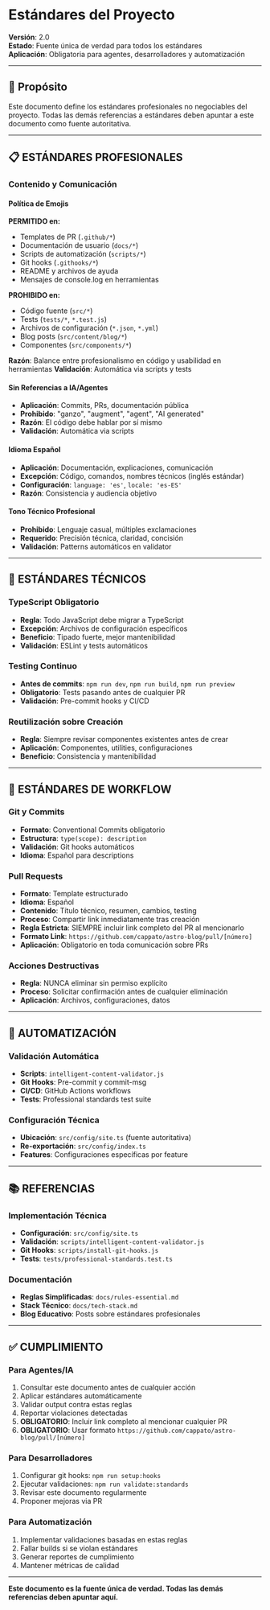 # Estándares del Proyecto

**Versión**: 2.0  
**Estado**: Fuente única de verdad para todos los estándares  
**Aplicación**: Obligatoria para agentes, desarrolladores y automatización

---

## 🎯 Propósito

Este documento define los estándares profesionales no negociables del proyecto. Todas las demás referencias a estándares deben apuntar a este documento como fuente autoritativa.

---

## 📋 ESTÁNDARES PROFESIONALES

### Contenido y Comunicación

#### Política de Emojis
**PERMITIDO en:**
- Templates de PR (`.github/*`)
- Documentación de usuario (`docs/*`)
- Scripts de automatización (`scripts/*`)
- Git hooks (`.githooks/*`)
- README y archivos de ayuda
- Mensajes de console.log en herramientas

**PROHIBIDO en:**
- Código fuente (`src/*`)
- Tests (`tests/*`, `*.test.js`)
- Archivos de configuración (`*.json`, `*.yml`)
- Blog posts (`src/content/blog/*`)
- Componentes (`src/components/*`)

**Razón**: Balance entre profesionalismo en código y usabilidad en herramientas
**Validación**: Automática via scripts y tests

#### Sin Referencias a IA/Agentes
- **Aplicación**: Commits, PRs, documentación pública
- **Prohibido**: "ganzo", "augment", "agent", "AI generated"
- **Razón**: El código debe hablar por sí mismo
- **Validación**: Automática via scripts

#### Idioma Español
- **Aplicación**: Documentación, explicaciones, comunicación
- **Excepción**: Código, comandos, nombres técnicos (inglés estándar)
- **Configuración**: `language: 'es'`, `locale: 'es-ES'`
- **Razón**: Consistencia y audiencia objetivo

#### Tono Técnico Profesional
- **Prohibido**: Lenguaje casual, múltiples exclamaciones
- **Requerido**: Precisión técnica, claridad, concisión
- **Validación**: Patterns automáticos en validator

---

## 🔧 ESTÁNDARES TÉCNICOS

### TypeScript Obligatorio
- **Regla**: Todo JavaScript debe migrar a TypeScript
- **Excepción**: Archivos de configuración específicos
- **Beneficio**: Tipado fuerte, mejor mantenibilidad
- **Validación**: ESLint y tests automáticos

### Testing Continuo
- **Antes de commits**: `npm run dev`, `npm run build`, `npm run preview`
- **Obligatorio**: Tests pasando antes de cualquier PR
- **Validación**: Pre-commit hooks y CI/CD

### Reutilización sobre Creación
- **Regla**: Siempre revisar componentes existentes antes de crear
- **Aplicación**: Componentes, utilities, configuraciones
- **Beneficio**: Consistencia y mantenibilidad

---

## 🔄 ESTÁNDARES DE WORKFLOW

### Git y Commits
- **Formato**: Conventional Commits obligatorio
- **Estructura**: `type(scope): description`
- **Validación**: Git hooks automáticos
- **Idioma**: Español para descriptions

### Pull Requests
- **Formato**: Template estructurado
- **Idioma**: Español
- **Contenido**: Título técnico, resumen, cambios, testing
- **Proceso**: Compartir link inmediatamente tras creación
- **Regla Estricta**: SIEMPRE incluir link completo del PR al mencionarlo
- **Formato Link**: `https://github.com/cappato/astro-blog/pull/[número]`
- **Aplicación**: Obligatorio en toda comunicación sobre PRs

### Acciones Destructivas
- **Regla**: NUNCA eliminar sin permiso explícito
- **Proceso**: Solicitar confirmación antes de cualquier eliminación
- **Aplicación**: Archivos, configuraciones, datos

---

## 🤖 AUTOMATIZACIÓN

### Validación Automática
- **Scripts**: `intelligent-content-validator.js`
- **Git Hooks**: Pre-commit y commit-msg
- **CI/CD**: GitHub Actions workflows
- **Tests**: Professional standards test suite

### Configuración Técnica
- **Ubicación**: `src/config/site.ts` (fuente autoritativa)
- **Re-exportación**: `src/config/index.ts`
- **Features**: Configuraciones específicas por feature

---

## 📚 REFERENCIAS

### Implementación Técnica
- **Configuración**: `src/config/site.ts`
- **Validación**: `scripts/intelligent-content-validator.js`
- **Git Hooks**: `scripts/install-git-hooks.js`
- **Tests**: `tests/professional-standards.test.ts`

### Documentación
- **Reglas Simplificadas**: `docs/rules-essential.md`
- **Stack Técnico**: `docs/tech-stack.md`
- **Blog Educativo**: Posts sobre estándares profesionales

---

## ✅ CUMPLIMIENTO

### Para Agentes/IA
1. Consultar este documento antes de cualquier acción
2. Aplicar estándares automáticamente
3. Validar output contra estas reglas
4. Reportar violaciones detectadas
5. **OBLIGATORIO**: Incluir link completo al mencionar cualquier PR
6. **OBLIGATORIO**: Usar formato `https://github.com/cappato/astro-blog/pull/[número]`

### Para Desarrolladores
1. Configurar git hooks: `npm run setup:hooks`
2. Ejecutar validaciones: `npm run validate:standards`
3. Revisar este documento regularmente
4. Proponer mejoras via PR

### Para Automatización
1. Implementar validaciones basadas en estas reglas
2. Fallar builds si se violan estándares
3. Generar reportes de cumplimiento
4. Mantener métricas de calidad

---

**Este documento es la fuente única de verdad. Todas las demás referencias deben apuntar aquí.**
